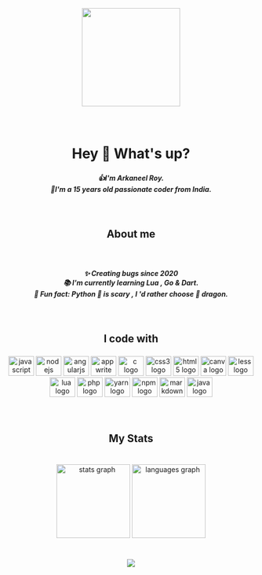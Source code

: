 <div align="center">
  <img height="200" src="https://i.imgflip.com/65efzo.gif"  />
</div>

###

<br clear="both">

<h1 align="center">Hey 👋 What's up?</h1>

###

<h5 align="center">👍I'm Arkaneel Roy.<br>👦I'm a 15 years old passionate coder from India.</h5>

###

<br clear="both">

<h2 align="center">About me</h2>

###

<br clear="both">

<h5 align="center">✨ Creating bugs since 2020<br>📚 I'm currently learning Lua , Go & Dart.<br>🎲 Fun fact: Python 🐍 is scary , I 'd rather choose 🐉 dragon.</h5>

###

<br clear="both">

<h2 align="center">I code with</h2>

###

<div align="center">
  <img src="https://cdn.jsdelivr.net/gh/devicons/devicon/icons/javascript/javascript-plain.svg" height="40" width="52" alt="javascript logo"  />
  <img src="https://cdn.jsdelivr.net/gh/devicons/devicon/icons/nodejs/nodejs-original.svg" height="40" width="52" alt="nodejs logo"  />
  <img src="https://cdn.jsdelivr.net/gh/devicons/devicon/icons/angularjs/angularjs-plain.svg" height="40" width="52" alt="angularjs logo"  />
  <img src="https://cdn.jsdelivr.net/gh/devicons/devicon/icons/appwrite/appwrite-original.svg" height="40" width="52" alt="appwrite logo"  />
  <img src="https://cdn.jsdelivr.net/gh/devicons/devicon/icons/c/c-line.svg" height="40" width="52" alt="c logo"  />
  <img src="https://cdn.jsdelivr.net/gh/devicons/devicon/icons/css3/css3-plain-wordmark.svg" height="40" width="52" alt="css3 logo"  />
  <img src="https://cdn.jsdelivr.net/gh/devicons/devicon/icons/html5/html5-plain-wordmark.svg" height="40" width="52" alt="html5 logo"  />
  <img src="https://cdn.jsdelivr.net/gh/devicons/devicon/icons/canva/canva-original.svg" height="40" width="52" alt="canva logo"  />
  <img src="https://cdn.jsdelivr.net/gh/devicons/devicon/icons/less/less-plain-wordmark.svg" height="40" width="52" alt="less logo"  />
  <img src="https://cdn.jsdelivr.net/gh/devicons/devicon/icons/lua/lua-original-wordmark.svg" height="40" width="52" alt="lua logo"  />
  <img src="https://cdn.jsdelivr.net/gh/devicons/devicon/icons/php/php-original.svg" height="40" width="52" alt="php logo"  />
  <img src="https://cdn.jsdelivr.net/gh/devicons/devicon/icons/yarn/yarn-original.svg" height="40" width="52" alt="yarn logo"  />
  <img src="https://cdn.jsdelivr.net/gh/devicons/devicon/icons/npm/npm-original-wordmark.svg" height="40" width="52" alt="npm logo"  />
  <img src="https://cdn.jsdelivr.net/gh/devicons/devicon/icons/markdown/markdown-original.svg" height="40" width="52" alt="markdown logo"  />
  <img src="https://cdn.jsdelivr.net/gh/devicons/devicon/icons/java/java-original.svg" height="40" width="52" alt="java logo"  />
</div>

###

<br clear="both">

<h2 align="center">My Stats</h2>

###

<br clear="both">

<div align="center">
  <img src="https://github-readme-stats.vercel.app/api?username=Arkaneel&hide_title=false&hide_rank=false&show_icons=true&include_all_commits=true&count_private=true&disable_animations=true&theme=dark&locale=en&hide_border=true&order=1" height="150" alt="stats graph"  />
  <img src="https://github-readme-stats.vercel.app/api/top-langs?username=Arkaneel&locale=en&hide_title=false&layout=compact&card_width=320&langs_count=3&theme=dark&hide_border=true&order=2" height="150" alt="languages graph"  />
</div>

###

<br clear="both">

<div align="center">
  <img src="https://profile-counter.glitch.me/Arkaneel/count.svg?"  />
</div>

###

<br clear="both">



###
